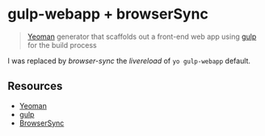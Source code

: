 # gulp-webapp + browserSync

> [Yeoman](http://yeoman.io) generator that scaffolds out a front-end web app using [gulp](http://gulpjs.com/) for the build process

I was replaced by *browser-sync* the *livereload* of `yo gulp-webapp` default.

## Resources

* [Yeoman](http://yeoman.io)
* [gulp](http://gulpjs.com/)
* [BrowserSync](http://www.browsersync.io/)